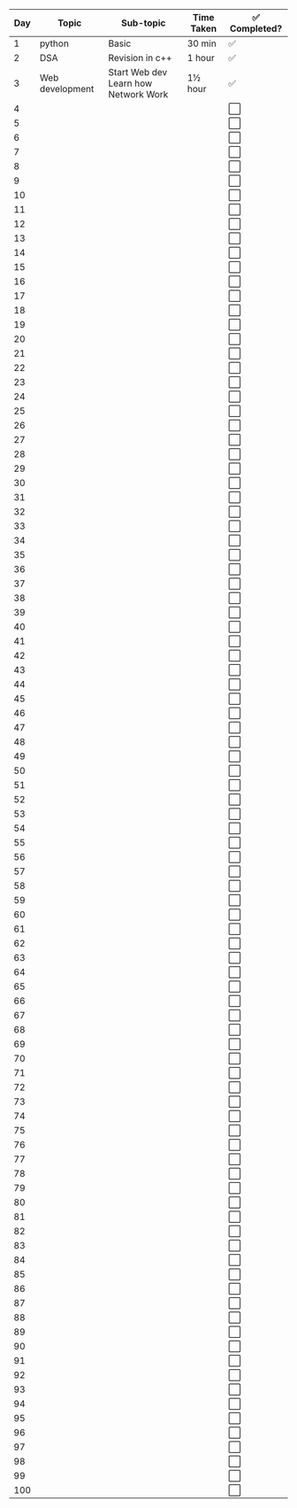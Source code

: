 | Day | Topic | Sub-topic | Time Taken | ✅ Completed? |
|-----|--------|-----------|--------------|----------------|
| 1 | python | Basic | 30 min | ✅ |
| 2 | DSA | Revision in c++|  1 hour| ✅|
| 3 | Web development | Start Web dev Learn how Network Work| 1½ hour | ✅ |
| 4 |  |  |  | ⬜ |
| 5 |  |  |  | ⬜ |
| 6 |  |  |  | ⬜ |
| 7 |  |  |  | ⬜ |
| 8 |  |  |  | ⬜ |
| 9 |  |  |  | ⬜ |
| 10 |  |  |  | ⬜ |
| 11 |  |  |  | ⬜ |
| 12 |  |  |  | ⬜ |
| 13 |  |  |  | ⬜ |
| 14 |  |  |  | ⬜ |
| 15 |  |  |  | ⬜ |
| 16 |  |  |  | ⬜ |
| 17 |  |  |  | ⬜ |
| 18 |  |  |  | ⬜ |
| 19 |  |  |  | ⬜ |
| 20 |  |  |  | ⬜ |
| 21 |  |  |  | ⬜ |
| 22 |  |  |  | ⬜ |
| 23 |  |  |  | ⬜ |
| 24 |  |  |  | ⬜ |
| 25 |  |  |  | ⬜ |
| 26 |  |  |  | ⬜ |
| 27 |  |  |  | ⬜ |
| 28 |  |  |  | ⬜ |
| 29 |  |  |  | ⬜ |
| 30 |  |  |  | ⬜ |
| 31 |  |  |  | ⬜ |
| 32 |  |  |  | ⬜ |
| 33 |  |  |  | ⬜ |
| 34 |  |  |  | ⬜ |
| 35 |  |  |  | ⬜ |
| 36 |  |  |  | ⬜ |
| 37 |  |  |  | ⬜ |
| 38 |  |  |  | ⬜ |
| 39 |  |  |  | ⬜ |
| 40 |  |  |  | ⬜ |
| 41 |  |  |  | ⬜ |
| 42 |  |  |  | ⬜ |
| 43 |  |  |  | ⬜ |
| 44 |  |  |  | ⬜ |
| 45 |  |  |  | ⬜ |
| 46 |  |  |  | ⬜ |
| 47 |  |  |  | ⬜ |
| 48 |  |  |  | ⬜ |
| 49 |  |  |  | ⬜ |
| 50 |  |  |  | ⬜ |
| 51 |  |  |  | ⬜ |
| 52 |  |  |  | ⬜ |
| 53 |  |  |  | ⬜ |
| 54 |  |  |  | ⬜ |
| 55 |  |  |  | ⬜ |
| 56 |  |  |  | ⬜ |
| 57 |  |  |  | ⬜ |
| 58 |  |  |  | ⬜ |
| 59 |  |  |  | ⬜ |
| 60 |  |  |  | ⬜ |
| 61 |  |  |  | ⬜ |
| 62 |  |  |  | ⬜ |
| 63 |  |  |  | ⬜ |
| 64 |  |  |  | ⬜ |
| 65 |  |  |  | ⬜ |
| 66 |  |  |  | ⬜ |
| 67 |  |  |  | ⬜ |
| 68 |  |  |  | ⬜ |
| 69 |  |  |  | ⬜ |
| 70 |  |  |  | ⬜ |
| 71 |  |  |  | ⬜ |
| 72 |  |  |  | ⬜ |
| 73 |  |  |  | ⬜ |
| 74 |  |  |  | ⬜ |
| 75 |  |  |  | ⬜ |
| 76 |  |  |  | ⬜ |
| 77 |  |  |  | ⬜ |
| 78 |  |  |  | ⬜ |
| 79 |  |  |  | ⬜ |
| 80 |  |  |  | ⬜ |
| 81 |  |  |  | ⬜ |
| 82 |  |  |  | ⬜ |
| 83 |  |  |  | ⬜ |
| 84 |  |  |  | ⬜ |
| 85 |  |  |  | ⬜ |
| 86 |  |  |  | ⬜ |
| 87 |  |  |  | ⬜ |
| 88 |  |  |  | ⬜ |
| 89 |  |  |  | ⬜ |
| 90 |  |  |  | ⬜ |
| 91 |  |  |  | ⬜ |
| 92 |  |  |  | ⬜ |
| 93 |  |  |  | ⬜ |
| 94 |  |  |  | ⬜ |
| 95 |  |  |  | ⬜ |
| 96 |  |  |  | ⬜ |
| 97 |  |  |  | ⬜ |
| 98 |  |  |  | ⬜ |
| 99 |  |  |  | ⬜ |
| 100 |  |  |  | ⬜ |
